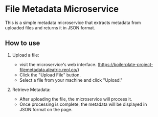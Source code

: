 # File Metadata Microservice

This is a simple metadata microservice that extracts metadata from uploaded files and returns it in JSON format.

## How to use
1. Upload a file:
   - visit the microservice's web interface. (https://boilerplate-project-filemetadata.aleatric.repl.co/)
   - Click the "Upload File" button.
   - Select a file from your machine and click "Upload."
  
2. Retrieve Metadata:
   - After uploading the file, the microservice will process it.
   - Once processing is complete, the metadata will be displayed in JSON format on the page.
